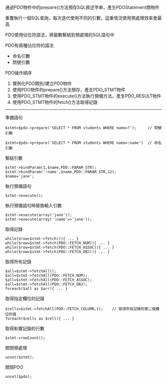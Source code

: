 通過PDO物件中的prepare()方法預存SQL敘述字串，產生PDOStatement類物件

重覆執行一個SQL查詢，每次迭代使用不同的引數，這重情況使用預處理效率會最高

PDO使用佔位符語法，將變數繫結到預處理的SQL語句中

PDO有兩種佔位符的語法
* 命名引數
* 問號引數

PDO操作順序
1. 實例化PDO類別/建立PDO物件
2. 使用PDO物件的prepare()方法預存，產生PDO_STMT物件
3. 使用PDO_STMT物件的execute()方法執行預備方法，產生PDO_RESULT物件
4. 使用PDO_STMT物件的fetch()方法取得記錄

***

準備語句
```
$stmt=$pdo->prepare('SELECT * FROM students WHERE name=?');		// 問號引數
```

```
$stmt=$pdo->prepare('SELECT * FROM students WHERE name=:name')	// 命名引數
```

繫結引數
```
$stmt->bindParam(1,$name,PDO::PARAM_STR);
$stmt->bindParam(':name',$name,PDO::PARAM_STR,12);
$name='jane';
```

執行預備語句
```
$stmt->execute();
```

執行預備語句時替換輸入引數
```
$stmt->execute(array('jane'));
$stmt->execute(array(':name'=>'jane'));
```

取得記錄
```
while($row=$stmt->fetch()){ ... }
while($row=$stmt->fetch(PDO::FETCH_NUM)){ ... }
while($row=$stmt->fetch(PDO::FETCH_ASSOC)){ ... }
while($row=$stmt->fetch(PDO::FETCH_OBJ)){ ... }
```

取得所有記錄
```
$all=$stmt->fetchAll();
$all=$stmt->fetchAll(PDO::FETCH_NUM);
$all=$stmt->fetchAll(PDO::FETCH_ASSOC);
$all=$stmt->fetchAll(PDO::FETCH_OBJ);
foreach($all as $arr){ ... }
```

取得指定欄位的記錄
```
$cells=$stmt->fetchAll(PDO::FETCH_COLUMN,1);	// 取得所有記錄的第二個欄位的值
foreach($cells as $cell){ ... }
```

取得影響記錄的行數
```
$stmt->rowCount();
```

關閉預處理
```
unset($stmt);
```

關閉PDO
```
unset($pdo);
```